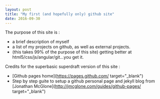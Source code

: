 ```yaml
---
layout: post
title: "My first (and hopefully only) github site"
date: 2016-09-30
---
```



The purpose of this site is : 

* a brief description of myself 
* a list of my projects on github, as well as external projects.
* (this takes 99% of the purpose of this site) getting better at html5/css/js/angular/git...you get it.

Credits for the superbasic superdraft version of this site : 

* [Github pages home](https://pages.github.com/ target="_blank")
* Step by step guite to setup a github personal page and jekyll blog from [Jonathan McGlone](http://jmcglone.com/guides/github-pages/ target="_blank")
